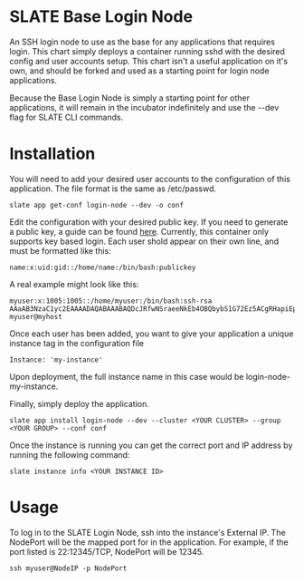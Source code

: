 # SLATE Base Login Node

An SSH login node to use as the base for any applications that requires login. This chart simply deploys a container running sshd with the desired config and user accounts setup. This chart isn't a useful application on it's own, and should be forked and used as a starting point for login node applications. 

Because the Base Login Node is simply a starting point for other applications, it will remain in the incubator indefinitely and use the --dev flag for SLATE CLI commands.

# Installation

You will need to add your desired user accounts to the configuration of this application. The file format is the same as /etc/passwd.

`slate app get-conf login-node --dev -o conf`

Edit the configuration with your desired public key. If you need to generate a public key, a guide can be found [here](https://help.github.com/en/articles/generating-a-new-ssh-key-and-adding-it-to-the-ssh-agent). Currently, this container only supports key based login. Each user shold appear on their own line, and must be formatted like this:

```
name:x:uid:gid::/home/name:/bin/bash:publickey
```

A real example might look like this: 

```
myuser:x:1005:1005::/home/myuser:/bin/bash:ssh-rsa AAaAB3NzaC1yc2EAAAADAQABAAABAQDcJRfwNSraeeNkEb4OBQbybS1G72Ez5ACgRHapiEpGdyXEBLzAgNTfjKmYXhJXaaGgUVuVQnMQc3q1dM4TQC2yYv2qhVj8YwOmhhDMroxAemGzApzNvXtC1HwwrmGrBRLzZ3peDVlX39zwQMd7P0PqjzAh2JjpxwAD6aM47fshv2phuH5rPo5aI5qg1Zsg3+bprl39dqERNMzXb2kk8Ja/V+VqC90m2f6BzayPt2IFO7MR/aWsgvBzieOyFtf/dI4vLg3xiSt0h5z2dDfHif/YOUlt10m1LjRr+x1EIKhGhAXB+6d9qxnZ9RA7mFYC83h9YxIuKFDnwR1RThogN/fcZ myuser@myhost
```

Once each user has been added, you want to give your application a unique instance tag in the configuration file

```
Instance: 'my-instance'
```
Upon deployment, the full instance name in this case would be login-node-my-instance.

Finally, simply deploy the application.

`slate app install login-node --dev --cluster <YOUR CLUSTER> --group <YOUR GROUP> --conf conf`

Once the instance is running you can get the correct port and IP address by running the following command:

`slate instance info <YOUR INSTANCE ID>`


# Usage

To log in to the SLATE Login Node, ssh into the instance's External IP. The NodePort will be the mapped port for in the application. For example, if the port listed is 22:12345/TCP, NodePort will be 12345.

`ssh myuser@NodeIP -p NodePort`
